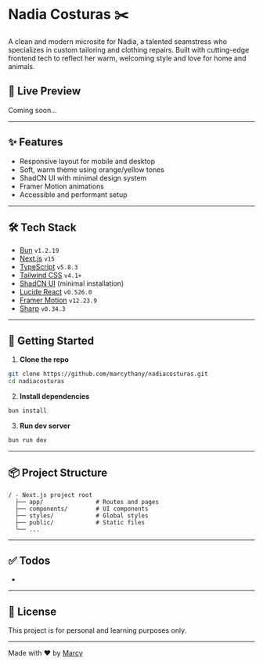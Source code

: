 # Nadia Costuras ✂️

A clean and modern microsite for Nadia, a talented seamstress who specializes in custom tailoring and clothing repairs. Built with cutting-edge frontend tech to reflect her warm, welcoming style and love for home and animals.

## 🔗 Live Preview

Coming soon...

---

## ✨ Features

- Responsive layout for mobile and desktop
- Soft, warm theme using orange/yellow tones
- ShadCN UI with minimal design system
- Framer Motion animations
- Accessible and performant setup

---

## 🛠️ Tech Stack

- [Bun](https://bun.sh/) `v1.2.19`
- [Next.js](https://nextjs.org/) `v15`
- [TypeScript](https://www.typescriptlang.org/) `v5.8.3`
- [Tailwind CSS](https://tailwindcss.com/) `v4.1+`
- [ShadCN UI](https://ui.shadcn.com/) (minimal installation)
- [Lucide React](https://lucide.dev/) `v0.526.0`
- [Framer Motion](https://www.framer.com/motion/) `v12.23.9`
- [Sharp](https://sharp.pixelplumbing.com/) `v0.34.3`

---

## 🚀 Getting Started

1. **Clone the repo**

```bash
git clone https://github.com/marcythany/nadiacosturas.git
cd nadiacosturas
```

2. **Install dependencies**

```bash
bun install
```

3. **Run dev server**

```bash
bun run dev
```

---

## 📦 Project Structure

```
/ - Next.js project root
  ├── app/               # Routes and pages
  ├── components/        # UI components
  ├── styles/            # Global styles
  ├── public/            # Static files
  └── ...
```

---

## ✅ Todos

-

---

## 💬 License

This project is for personal and learning purposes only.

---

Made with ❤️ by [Marcy](https://github.com/marcythany)

